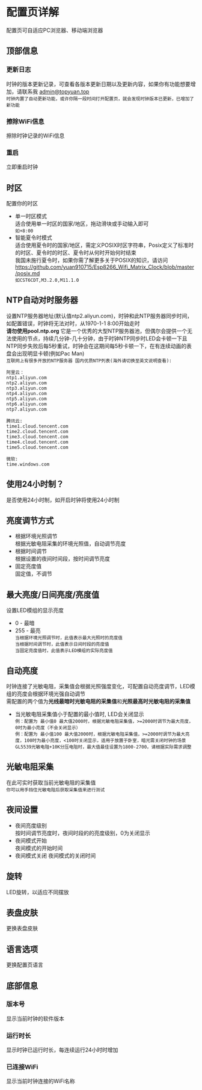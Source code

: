 # 配置页详解

配置页可自适应PC浏览器、移动端浏览器

## 顶部信息

### 更新日志
时钟的版本更新记录，可查看各版本更新日期以及更新内容，如果你有功能想要增加，请联系我 <a href="mailto:admin@topyuan.top">admin@topyuan.top</a>  
`时钟内置了自动更新功能，或许你隔一段时间打开配置页，就会发现时钟版本已更新，已增加了新功能`

### 擦除WiFi信息
擦除时钟记录的WiFi信息

### 重启
立即重启时钟

## 时区
配置你的时区  
- 单一时区模式  
适合使用单一时区的国家/地区，拖动滑块或手动输入即可  
`如+8:00`
- 智能夏令时模式  
适合使用夏令时的国家/地区，需定义POSIX时区字符串，Posix定义了标准时的时区、夏令时的时区、夏令时从何时开始何时结束  
我国未施行夏令时，如果你需了解更多关于POSIX的知识，请访问 https://github.com/yuan910715/Esp8266_Wifi_Matrix_Clock/blob/master/posix.md  
`如CST6CDT,M3.2.0,M11.1.0`  

## NTP自动对时服务器
设置NTP服务器地址(默认值ntp2.aliyun.com)，时钟和此NTP服务器同步时间，如配置错误，时钟将无法对时，从1970-1-1 8:00开始走时  
**请勿使用pool.ntp.org** 它是一个优秀的大型NTP服务器池，但偶尔会提供一个无法使用的节点，持续几分钟-几十分钟，由于时钟NTP同步时LED会卡顿一下且NTP同步失败后每5秒重试，时钟会在这期间每5秒卡顿一下，在有连续动画的表盘会出现明显卡顿(例如Pac Man)   
`互联网上有很多开放的NTP服务器 国内优质NTP列表(海外请切换至英文说明查看):`
``` 
阿里云：
ntp1.aliyun.com
ntp2.aliyun.com
ntp3.aliyun.com
ntp4.aliyun.com
ntp5.aliyun.com
ntp6.aliyun.com
ntp7.aliyun.com

腾讯云:
time1.cloud.tencent.com
time2.cloud.tencent.com
time3.cloud.tencent.com
time4.cloud.tencent.com
time5.cloud.tencent.com

微软:
time.windows.com
```

## 使用24小时制？
是否使用24小时制，如开启时钟将使用24小时制

## 亮度调节方式
- 根据环境光照调节  
根据光敏电阻采集的环境光照值，自动调节亮度
- 根据时间调节  
根据设置的夜间时间段，按时间调节亮度
- 固定亮度值  
固定值，不调节

## 最大亮度/日间亮度/亮度值
设置LED模组的显示亮度
- 0 - 最暗
- 255 - 最亮  
`当根据环境光照调节时，此值表示最大光照时的亮度值`  
`当根据时间调节时，此值表示日间时段的亮度值`  
`当固定亮度值时，此值表示LED模组的实际亮度值`  

## 自动亮度
时钟连接了光敏电阻，采集值会根据光照强度变化，可配置自动亮度调节，LED模组的亮度会根据环境光强自动调节  
需配置的两个值为**光线最暗时光敏电阻的采集值**和**光照最高时光敏电阻的采集值**  
- 当光敏电阻采集值小于配置的最小值时, LED会关闭显示  
`例：配置为 最小值0 最大值2000时，根据光敏电阻采集值，>=2000时调节为最大亮度，0时为最小亮度（不会关闭显示）`  
`例：配置为 最小值100 最大值2000时，根据光敏电阻采集值，>=2000时调节为最大亮度，100时为最小亮度，<100时关闭显示，适用于放置于卧室，暗光需关闭时钟的场景`  
`GL5539光敏电阻+10K分压电阻时，最大值最佳设置为1800-2700，请根据实际需求调整`

## 光敏电阻采集
在此可实时获取当前光敏电阻的采集值  
`你可以用手挡住光敏电阻后获取采集值来进行测试`

## 夜间设置
- 夜间亮度级别  
按时间调节亮度时，夜间时段的的亮度级别，0为关闭显示
- 夜间模式开始  
夜间模式的开始时间
- 夜间模式关闭
夜间模式的关闭时间

## 旋转
LED旋转，以适应不同摆放

## 表盘皮肤
更换表盘皮肤

## 语言选项
更换配置页语言

## 底部信息

### 版本号

显示当前时钟的软件版本

### 运行时长

显示时钟已运行时长，每连续运行24小时时增加

### 已连接WiFi

显示当前时钟连接的WiFi名称